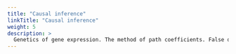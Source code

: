 ```yaml
---
title: "Causal inference"
linkTitle: "Causal inference"
weight: 5
description: >
  Genetics of gene expression. The method of path coefficients. False discovery control.
---
```

